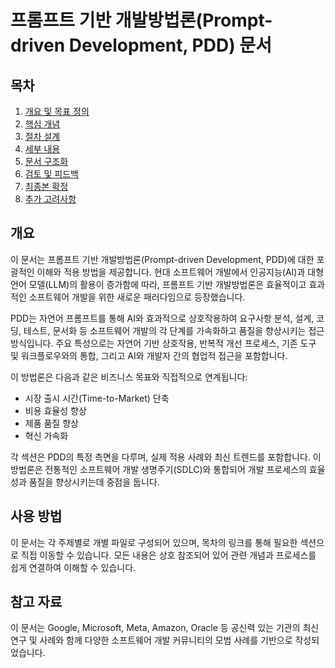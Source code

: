 # 프롬프트 기반 개발방법론(Prompt-driven Development, PDD) 문서

## 목차

1. [개요 및 목표 정의](1.prompt-driven-development-methodology-overview-ko.md)
2. [핵심 개념](2.prompt-driven-development-methodology-core-concepts-ko.md)
3. [절차 설계](3.prompt-driven-development-methodology-process-ko.md)
4. [세부 내용](4.prompt-driven-development-methodology-details-ko.md)
5. [문서 구조화](5.prompt-driven-development-methodology-documentation-ko.md)
6. [검토 및 피드백](6.prompt-driven-development-methodology-review-ko.md)
7. [최종본 확정](7.prompt-driven-development-methodology-finalization-ko.md)
8. [추가 고려사항](8.prompt-driven-development-methodology-considerations-ko.md)

## 개요

이 문서는 프롬프트 기반 개발방법론(Prompt-driven Development, PDD)에 대한 포괄적인 이해와 적용 방법을 제공합니다. 현대 소프트웨어 개발에서 인공지능(AI)과 대형 언어 모델(LLM)의 활용이 증가함에 따라, 프롬프트 기반 개발방법론은 효율적이고 효과적인 소프트웨어 개발을 위한 새로운 패러다임으로 등장했습니다.

PDD는 자연어 프롬프트를 통해 AI와 효과적으로 상호작용하여 요구사항 분석, 설계, 코딩, 테스트, 문서화 등 소프트웨어 개발의 각 단계를 가속화하고 품질을 향상시키는 접근 방식입니다. 주요 특성으로는 자연어 기반 상호작용, 반복적 개선 프로세스, 기존 도구 및 워크플로우와의 통합, 그리고 AI와 개발자 간의 협업적 접근을 포함합니다.

이 방법론은 다음과 같은 비즈니스 목표와 직접적으로 연계됩니다:
- 시장 출시 시간(Time-to-Market) 단축
- 비용 효율성 향상
- 제품 품질 향상
- 혁신 가속화

각 섹션은 PDD의 특정 측면을 다루며, 실제 적용 사례와 최신 트렌드를 포함합니다. 이 방법론은 전통적인 소프트웨어 개발 생명주기(SDLC)와 통합되어 개발 프로세스의 효율성과 품질을 향상시키는데 중점을 둡니다.

## 사용 방법

이 문서는 각 주제별로 개별 파일로 구성되어 있으며, 목차의 링크를 통해 필요한 섹션으로 직접 이동할 수 있습니다. 모든 내용은 상호 참조되어 있어 관련 개념과 프로세스를 쉽게 연결하여 이해할 수 있습니다.

## 참고 자료

이 문서는 Google, Microsoft, Meta, Amazon, Oracle 등 공신력 있는 기관의 최신 연구 및 사례와 함께 다양한 소프트웨어 개발 커뮤니티의 모범 사례를 기반으로 작성되었습니다.
